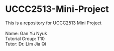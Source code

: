 # UCCC2513-Mini-Project
This is a repository for UCCC2513 Mini Project <br /> <br />
Name: Gan Yu Nyuk <br />
Tutorial Group: T10 <br />
Tutor: Dr. Lim Jia Qi <br />
